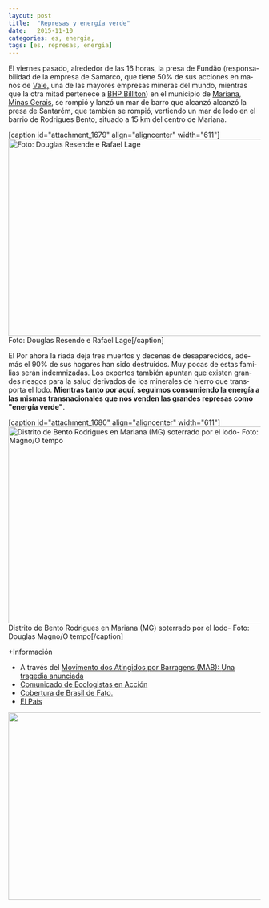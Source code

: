 ```yaml
---
layout: post
title:  "Represas y energía verde"
date:   2015-11-10
categories: es, energia, 
tags: [es, represas, energia]
---
```

El viernes pasado, alrededor de las 16 horas, la presa de<span id="result_box" class="" lang="es"> <span class="hps">Fundão </span>(<span class="hps">responsabilidad</span> <span class="hps">de la empresa de</span> <span class="hps">Samarco</span>, que tiene <span class="hps">50</span>% de sus acciones <span class="hps">en manos de</span> <a href="http://servindi.org/actualidad/127955" target="_blank"><span class="hps">Vale</span>,</a> <span class="hps">una de las mayores</span> <span class="hps">empresas mineras</span> <span class="hps">del mundo, mientras que l</span><span class="hps">a otra mitad </span><span class="hps">pertenece a</span> <a href="http://www.derechoalagua.cl/mapa-de-conflictos/bhp-billiton-amenaza-la-laguna-y-pampa-lagunilla/" target="_blank"><span class="hps">BHP</span> </a><span class="hps"><a href="http://www.derechoalagua.cl/mapa-de-conflictos/bhp-billiton-amenaza-la-laguna-y-pampa-lagunilla/" target="_blank">Billiton</a>)</span></span> en el municipio de <a href="https://es.wikipedia.org/wiki/Mariana_%28Minas_Gerais%29" target="_blank">Mariana, Minas Gerais</a>, se rompió y lanzó un mar de barro que alcanzó alcanzó la presa de Santarém, que también se rompió, vertiendo un mar de lodo en el barrio de Rodrigues Bento, situado a 15 km del centro de Mariana.

[caption id="attachment_1679" align="aligncenter" width="611"]<a href="http://mabnacional.org.br/noticia/organiza-para-garantir-os-direitos-dos-atingidos-pelo-rompimento-barragem-em-mariana"><img class="wp-image-1679 size-full" src="https://izaroblog.files.wordpress.com/2015/11/foto_1.jpg" alt="Foto: Douglas Resende e Rafael Lage" width="611" height="393" /></a> Foto: Douglas Resende e Rafael Lage[/caption]

<!--more-->
<p class="hps"><span id="result_box" class="" lang="es"><span class="hps">El Por ahora la riada deja tres muertos y decenas de desaparecidos, además el 90% de sus hogares han sido destruidos. Muy pocas de estas familias serán indemnizadas. Los expertos también</span> apuntan que existen grandes <span class="hps">riesgos para la salud</span> <span class="hps">derivados de los minerales de hierro que transporta el lodo. </span>
</span><strong>Mientras tanto por aquí, seguimos consumiendo la energía a las mismas transnacionales que nos venden las grandes represas como "energía verde"</strong>.</p>


[caption id="attachment_1680" align="aligncenter" width="611"]<a href="http://mabnacional.org.br/noticia/trag-dia-anunciada"><img class="size-full wp-image-1680" src="https://izaroblog.files.wordpress.com/2015/11/foto-1-douglas-magno-o-tempo.jpg" alt="Distrito de Bento Rodrigues en Mariana (MG) soterrado por el lodo- Foto: Douglas Magno/O tempo" width="611" height="393" /></a> Distrito de Bento Rodrigues en Mariana (MG) soterrado por el lodo- Foto: Douglas Magno/O tempo[/caption]

+Información
<ul>
	<li class="hps">A través del <a href="http://mabnacional.org.br/" target="_blank">Movimento dos Atingidos por Barragens (MAB)​: </a><a href="http://mabnacional.org.br/noticia/trag-dia-anunciada" target="_blank">Una tragedia anunciada</a></li>
	<li class="hps"><a href="http://www.ecologistasenaccion.org/article31112.html" target="_blank">Comunicado de Ecologistas en Acción</a></li>
	<li class="hps"><a href="http://www.brasildefato.com.br/node/33389" target="_blank">Cobertura de Brasil de Fato.</a></li>
	<li class="hps"><a href="http://internacional.elpais.com/internacional/2015/11/10/america/1447111059_507035.html" target="_blank">El País</a></li>
</ul>
<img class="aligncenter" src="https://33.media.tumblr.com/5423c8f84e2d17f92c66321129396a2c/tumblr_nxo1atCMK21ukcdvgo1_1280.gif" alt="" width="636" height="374" />